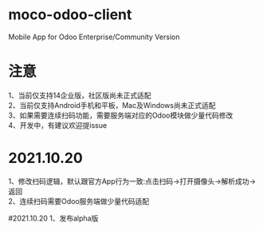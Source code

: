# moco-odoo-client
Mobile App for Odoo Enterprise/Community Version

# 注意
1、当前仅支持14企业版，社区版尚未正式适配  
2、当前仅支持Android手机和平板，Mac及Windows尚未正式适配   
3、如果需要连续扫码功能，需要服务端对应的Odoo模块做少量代码修改   
4、开发中，有建议欢迎提issue

# 2021.10.20
1、修改扫码逻辑，默认跟官方App行为一致:点击扫码->打开摄像头->解析成功->返回  
2、连续扫码需要Odoo服务端做少量代码适配

#2021.10.20
1、发布alpha版
